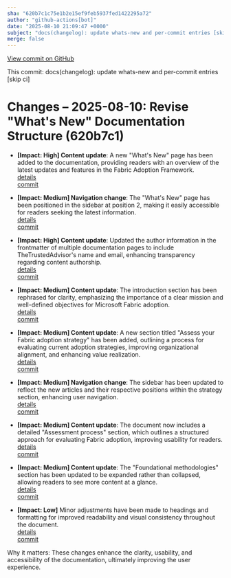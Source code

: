```yaml
---
sha: "620b7c1c75e1b2e15ef9feb5937fed1422295a72"
author: "github-actions[bot]"
date: "2025-08-10 21:09:47 +0000"
subject: "docs(changelog): update whats-new and per-commit entries [skip ci]"
merge: false
---
```


[View commit on GitHub](https://github.com/TheTrustedAdvisor/FabricAdoptionFramework/commit/620b7c1c75e1b2e15ef9feb5937fed1422295a72)

This commit: docs(changelog): update whats-new and per-commit entries [skip ci]

# Changes – 2025-08-10: Revise "What's New" Documentation Structure (620b7c1)

- **[Impact: High] Content update**: A new "What's New" page has been added to the documentation, providing readers with an overview of the latest updates and features in the Fabric Adoption Framework.  
   [details](/docs/about/changes/2025-08-09-whats-new)  
   [commit](https://github.com/TheTrustedAdvisor/FabricAdoptionFramework/commit/71cf72f05c38885600d0cf2e75f9c414268772f7)

- **[Impact: Medium] Navigation change**: The "What's New" page has been positioned in the sidebar at position 2, making it easily accessible for readers seeking the latest information.  
   [details](/docs/about/changes/2025-08-09-whats-new)  
   [commit](https://github.com/TheTrustedAdvisor/FabricAdoptionFramework/commit/71cf72f05c38885600d0cf2e75f9c414268772f7)

- **[Impact: High] Content update**: Updated the author information in the frontmatter of multiple documentation pages to include TheTrustedAdvisor's name and email, enhancing transparency regarding content authorship.  
   [details](/docs/about/changes/2025-08-10-update-authors)  
   [commit](https://github.com/TheTrustedAdvisor/FabricAdoptionFramework/commit/12347518ca6acb5970be585f60e97a0f2ad917ed)

- **[Impact: Medium] Content update**: The introduction section has been rephrased for clarity, emphasizing the importance of a clear mission and well-defined objectives for Microsoft Fabric adoption.  
   [details](/docs/about/changes/2025-08-08-updated-mission-and-objectives)  
   [commit](https://github.com/TheTrustedAdvisor/FabricAdoptionFramework/commit/8142c36813c1f1dda3e85f2c1005d59af8c564cd)

- **[Impact: Medium] Content update**: A new section titled "Assess your Fabric adoption strategy" has been added, outlining a process for evaluating current adoption strategies, improving organizational alignment, and enhancing value realization.  
   [details](/docs/about/changes/2025-08-08-assess-your-fabric-adoption-strategy)  
   [commit](https://github.com/TheTrustedAdvisor/FabricAdoptionFramework/commit/ec8ea65de5474f6234e48894e923584678734e1d)

- **[Impact: Medium] Navigation change**: The sidebar has been updated to reflect the new articles and their respective positions within the strategy section, enhancing user navigation.  
   [details](/docs/about/changes/2025-08-08-sidebar-update)  
   [commit](https://github.com/TheTrustedAdvisor/FabricAdoptionFramework/commit/ec8ea65de5474f6234e48894e923584678734e1d)

- **[Impact: Medium] Content update**: The document now includes a detailed "Assessment process" section, which outlines a structured approach for evaluating Fabric adoption, improving usability for readers.  
   [details](/docs/about/changes/2025-08-08-assess-your-fabric-adoption-strategy)  
   [commit](https://github.com/TheTrustedAdvisor/FabricAdoptionFramework/commit/9ea10e3fc4317eab56bc6d2ca3ffef60b70660aa)

- **[Impact: Medium] Content update**: The "Foundational methodologies" section has been updated to be expanded rather than collapsed, allowing readers to see more content at a glance.  
   [details](/docs/about/changes/2025-08-08-foundational-methodologies)  
   [commit](https://github.com/TheTrustedAdvisor/FabricAdoptionFramework/commit/d0f4c29257d05bf755f3c9b3cff16b73b947b37e)

- **[Impact: Low]** Minor adjustments have been made to headings and formatting for improved readability and visual consistency throughout the document.  
   [details](/docs/about/changes/2025-08-08-updated-mission-and-objectives)  
   [commit](https://github.com/TheTrustedAdvisor/FabricAdoptionFramework/commit/8142c36813c1f1dda3e85f2c1005d59af8c564cd)

Why it matters: These changes enhance the clarity, usability, and accessibility of the documentation, ultimately improving the user experience.
